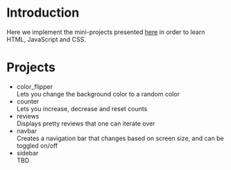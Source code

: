 # Introduction
Here we implement the mini-projects presented [here](https://www.youtube.com/watch?v=3PHXvlpOkf4) in order to learn HTML, JavaScript and CSS.

# Projects

* color_flipper  
  Lets you change the background color to a random color
* counter  
  Lets you increase, decrease and reset counts
* reviews  
  Displays pretty reviews that one can iterate over
* navbar  
  Creates a navigation bar that changes based on screen size, and can be toggled on/off
* sidebar  
  TBD
  